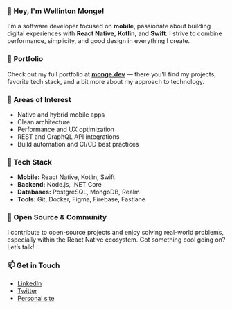 ### 👋 Hey, I'm Wellinton Monge!

I'm a software developer focused on **mobile**, passionate about building digital experiences with **React Native**, **Kotlin**, and **Swift**. I strive to combine performance, simplicity, and good design in everything I create.

### 💼 Portfolio

Check out my full portfolio at [**monge.dev**](https://www.monge.dev) — there you'll find my projects, favorite tech stack, and a bit more about my approach to technology.

### 🧠 Areas of Interest

- Native and hybrid mobile apps
- Clean architecture
- Performance and UX optimization
- REST and GraphQL API integrations
- Build automation and CI/CD best practices

### 🚀 Tech Stack

- **Mobile:** React Native, Kotlin, Swift  
- **Backend:** Node.js, .NET Core  
- **Databases:** PostgreSQL, MongoDB, Realm  
- **Tools:** Git, Docker, Figma, Firebase, Fastlane

### 🌱 Open Source & Community

I contribute to open-source projects and enjoy solving real-world problems, especially within the React Native ecosystem. Got something cool going on? Let’s talk!

### 📫 Get in Touch

- [LinkedIn](https://www.linkedin.com/in/wellinton-monge/)  
- [Twitter](https://twitter.com/monge_wellinton/)  
- [Personal site](https://www.monge.dev)
